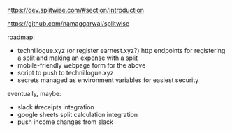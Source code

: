 https://dev.splitwise.com/#section/Introduction

https://github.com/namaggarwal/splitwise

roadmap:

- technillogue.xyz (or register earnest.xyz?) http endpoints for registering a split and making an expense with a split
- mobile-friendly webpage form for the above
- script to push to technillogue.xyz
- secrets managed as environment variables for easiest security

eventually, maybe:
- slack #receipts integration
- google sheets split calculation integration
- push income changes from slack
